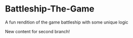 # Battleship-The-Game
A fun rendition of the game battleship with some unique logic

New content for second branch!